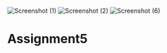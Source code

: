 ![Screenshot (1)](https://user-images.githubusercontent.com/93452091/141679792-fdd11a65-9c8b-4387-a1b3-1996f9335374.png)
![Screenshot (2)](https://user-images.githubusercontent.com/93452091/141679795-25169ae6-f0b1-4157-aa3e-18597c129276.png)
![Screenshot (6)](https://user-images.githubusercontent.com/93452091/141679796-eece19f5-6442-4c9f-9820-700a8c45a810.png)
# Assignment5

